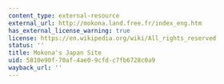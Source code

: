```yaml
---
content_type: external-resource
external_url: http://mokona.land.free.fr/index_eng.htm
has_external_license_warning: true
license: https://en.wikipedia.org/wiki/All_rights_reserved
status: ''
title: Mokona's Japan Site
uid: 5810e90f-70af-4ae0-9cfd-c7fb6728c0a9
wayback_url: ''
---
```

